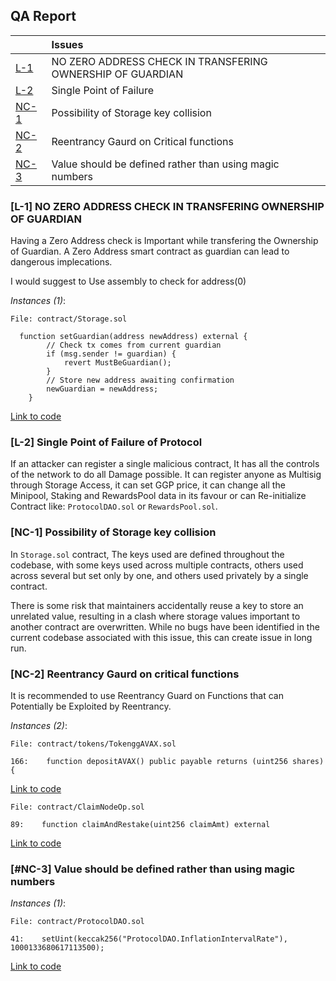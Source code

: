 ## QA Report

| |Issues|
|-|:-|
| [L-1](#L-1) | NO ZERO ADDRESS CHECK IN TRANSFERING OWNERSHIP OF GUARDIAN
| [L-2](#L-2) | Single Point of Failure
| [NC-1](#NC-1) | Possibility of Storage key collision
| [NC-2](#NC-2) | Reentrancy Gaurd on Critical functions
| [NC-3](#NC-3) | Value should be defined rather than using magic numbers

###  [L-1] NO ZERO ADDRESS CHECK IN TRANSFERING OWNERSHIP OF GUARDIAN

Having a Zero Address check is Important while transfering the Ownership of Guardian. A Zero Address smart contract as guardian can lead to dangerous implecations.

I would suggest to Use assembly to check for address(0)

*Instances (1)*:
```solidity
File: contract/Storage.sol

  function setGuardian(address newAddress) external {
		// Check tx comes from current guardian
		if (msg.sender != guardian) {
			revert MustBeGuardian();
		}
		// Store new address awaiting confirmation
		newGuardian = newAddress;
	}

```
[Link to code](https://github.com/code-423n4/2022-12-gogopool/blob/main/contracts/contract/Storage.sol#L41-L48)

### [L-2] Single Point of Failure of Protocol

If an attacker can register a single malicious contract, It has all the controls of the network to do all Damage possible. It can register anyone as Multisig through Storage Access, it can set GGP price, it can change all the Minipool, Staking and RewardsPool data in its favour or can Re-initialize Contract like: `ProtocolDAO.sol` or `RewardsPool.sol`.

###  [NC-1] Possibility of Storage key collision

In `Storage.sol` contract, The keys used are defined throughout the codebase, with some keys used across multiple contracts, others used across several but set only by one, and others used privately by a single contract.

There is some risk that maintainers accidentally reuse a key to store an unrelated value, resulting in a clash where storage values important to another contract are overwritten.
While no bugs have been identified in the current codebase associated with this issue, this can create issue in long run.

### [NC-2] Reentrancy Gaurd on critical functions

It is recommended to use Reentrancy Guard on Functions that can Potentially be Exploited by Reentrancy.

*Instances (2)*:
```solidity
File: contract/tokens/TokenggAVAX.sol

166:    function depositAVAX() public payable returns (uint256 shares) {

```
[Link to code](https://github.com/code-423n4/2022-12-gogopool/blob/main/contracts/contract/tokens/TokenggAVAX.sol#L166)

```solidity
File: contract/ClaimNodeOp.sol

89:    function claimAndRestake(uint256 claimAmt) external

```
[Link to code](https://github.com/code-423n4/2022-12-gogopool/blob/main/contracts/contract/ClaimNodeOp.sol#L89)

### [#NC-3] Value should be defined rather than using magic numbers

*Instances (1)*:
```solidity
File: contract/ProtocolDAO.sol

41:    setUint(keccak256("ProtocolDAO.InflationIntervalRate"), 1000133680617113500);

```
[Link to code](https://github.com/code-423n4/2022-12-gogopool/blob/main/contracts/contract/ProtocolDAO.sol#L41)
